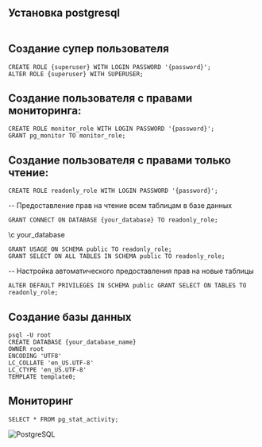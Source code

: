## Установка postgresql 
```

```
## Создание супер  пользователя 
```
CREATE ROLE {superuser} WITH LOGIN PASSWORD '{password}';
ALTER ROLE {superuser} WITH SUPERUSER;

```
## Создание пользователя с правами мониторинга:
```
CREATE ROLE monitor_role WITH LOGIN PASSWORD '{password}';
GRANT pg_monitor TO monitor_role;
```
## Создание пользователя с правами только чтение: 
```
CREATE ROLE readonly_role WITH LOGIN PASSWORD '{password}';
```
-- Предоставление прав на чтение всем таблицам в базе данных
```
GRANT CONNECT ON DATABASE {your_database} TO readonly_role;
```
\c your_database
```
GRANT USAGE ON SCHEMA public TO readonly_role;
GRANT SELECT ON ALL TABLES IN SCHEMA public TO readonly_role;
```
-- Настройка автоматического предоставления прав на новые таблицы
```
ALTER DEFAULT PRIVILEGES IN SCHEMA public GRANT SELECT ON TABLES TO readonly_role;
```
## Создание базы данных 
```
psql -U root
CREATE DATABASE {your_database_name}
OWNER root
ENCODING 'UTF8'
LC_COLLATE 'en_US.UTF-8'
LC_CTYPE 'en_US.UTF-8'
TEMPLATE template0;
```
## Мониторинг 
```
SELECT * FROM pg_stat_activity;
```

![PostgreSQL](https://img.shields.io/badge/PostgreSQL-15-blue)